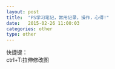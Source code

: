 ```yaml
---
layout: post
title:  "PS学习笔记，常用记录，操作，心得!"
date:   2015-02-26 11:00:03
categories: other
type: other
---
```


快捷键：  
ctrl+T:拉伸修改图
